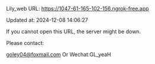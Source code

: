 Lily_web URL: https://1047-61-165-102-156.ngrok-free.app

Updated at: 2024-12-08 14:06:27

If you cannot open this URL, the server might be down.

Please contact: 

goley04@foxmail.com Or Wechat:GL_yeaH